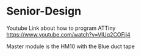 # Senior-Design

Youtube Link about how to program ATTiny
https://www.youtube.com/watch?v=VlUq2COFjj4

Master module is the HM10 with the Blue duct tape
